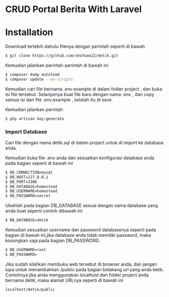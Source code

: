 # CRUD Portal Berita With Laravel

# Installation

Download terlebih dahulu filenya dengan perintah seperti di bawah
```sh
$ git clone https://github.com/shofwan22/detik.git
```
Kemudian jalankan perintah-perintah di bawah ini
```sh
$ composer dump autoload
$ composer update --no-scripts
```

Kemudian cari file bernama .env.example di dalam folder project , dan buka isi file tersebut.
Selanjutnya buat file baru dengan nama .env , dan copy semua isi dari file .env.example , setelah itu di save.

Kemudian jalankan perintah
```sh
$ php artisan key:generate
```

### Import Database
Cari file dengan nama detik.sql di dalam project untuk di import ke database anda.

Kemudian buka file .env anda dan sesuaikan konfigurasi database anda pada bagian seperti di bawah ini 
```sh
$ DB_CONNECTION=mysql
$ DB_HOST=127.0.0.1
$ DB_PORT=3306
$ DB_DATABASE=homestead
$ DB_USERNAME=homestead
$ DB_PASSWORD=secret
```
Ubahlah pada bagian DB_DATABASE sesuai dengan nama database yang anda buat seperti contoh dibawah ini 
```sh
$ DB_DATABASE=detik
```

Kemudian sesuaikan username dan password databasenya seperti pada bagian di bawah ini,jika database anda tidak memiliki password, maka kosongkan saja pada bagian DB_PASSWORD.
```sh
$ DB_USERNAME=root
$ DB_PASSWORD=
```

Jika sudah silahkan membuka web tersebut di browser anda, dan jangan lupa untuk menambahkan /public pada bagian belakang url yang anda ketik.
Contohnya jika anda menggunakan localhost dan folder project anda bernama detik, maka alamat URLnya seperti di bawah ini
```sh
localhost/detik/public
```
